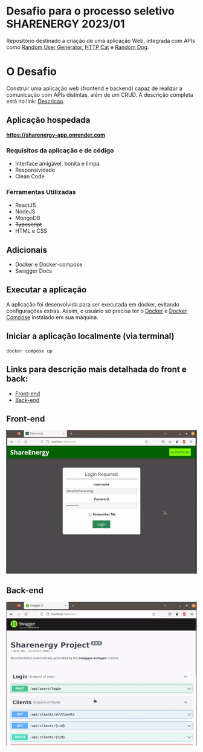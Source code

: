 # Desafio para o processo seletivo SHARENERGY 2023/01

Repositório destinado a criação de uma aplicação Web, integrada com APIs como [Random User Generator](https://randomuser.me/), [HTTP Cat](https://http.cat/) e [Random Dog](https://random.dog/).


# O Desafio

Construir uma aplicação web (frontend e backend) capaz de realizar a comunicação com APIs distintas, além de um CRUD. A descrição completa está no link: [Descricao](https://github.com/eversonm/desafio-sharenergy-2023-01/blob/main/README.md).

## Aplicação hospedada
<b>https://sharenergy-app.onrender.com</b>


### Requisitos da aplicação e de código

- Interface amigável, bonita e limpa
- Responsividade
- Clean Code

### Ferramentas Utilizadas

- ReactJS
- NodeJS
- MongoDB
- ~~Typescript~~
- HTML e CSS

## Adicionais
- Docker e Docker-compose
- Swagger Docs

## Executar a aplicação
A aplicação foi desenvolvida para ser executada em docker, evitando configurações extras. Assim, o usuário só precisa ter o [Docker](https://docs.docker.com/desktop/) e [Docker Compose](https://docs.docker.com/compose/gettingstarted/) instalado em sua máquina.

## Iniciar a aplicação localmente (via terminal)
<pre><code>docker compose up</code></pre>

## Links para descrição mais detalhada do front e back:
+ [Front-end](https://github.com/eversonm/desafio-sharenergy-2023-01/tree/everson-magalhaes-cavalcante/front-end)
+ [Back-end](https://github.com/eversonm/desafio-sharenergy-2023-01/tree/everson-magalhaes-cavalcante/back-end)

## Front-end
![](./front-end/front-end-react.gif)

## Back-end
![](./back-end/backend.gif)
